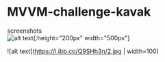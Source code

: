 # MVVM-challenge-kavak  

screenshots  
![alt text](https://i.ibb.co/Y39cZxf/1.jpg){:height="200px" width="500px"}

![alt text](https://i.ibb.co/Q9SHh3n/2.jpg | width=100)  


